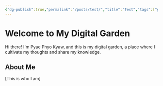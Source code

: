 ```yaml
---
{"dg-publish":true,"permalink":"/posts/test/","title":"Test","tags":["gardenEntry"],"created":"2025-03-21"}
---
```


# Welcome to My Digital Garden

Hi there! I'm Pyae Phyo Kyaw, and this is my digital garden, a place where I cultivate my thoughts and share my knowledge.


## About Me

[This is who I am]